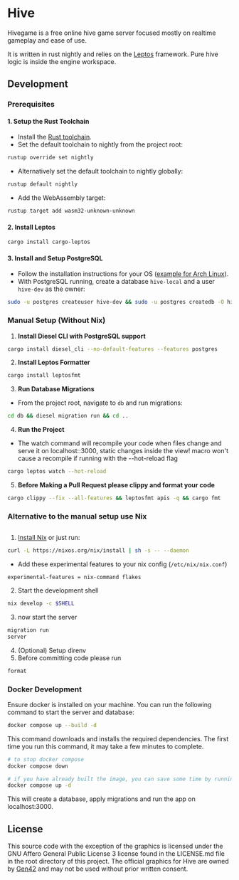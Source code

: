 # Hive

Hivegame is a free online hive game server focused mostly on realtime gameplay and ease of use.

It is written in rust nightly and relies on the [Leptos](https://leptos.dev/) framework. Pure hive logic is inside the engine workspace.

## Development

### Prerequisites

#### 1. Setup the Rust Toolchain
- Install the [Rust toolchain](https://www.rust-lang.org/tools/install).
- Set the default toolchain to nightly from the project root:
```sh
rustup override set nightly
```
- Alternatively set the default toolchain to nightly globally:
```sh 
rustup default nightly
```
- Add the WebAssembly target:
```sh
rustup target add wasm32-unknown-unknown
```

#### 2. Install Leptos
```sh
cargo install cargo-leptos
```

#### 3. Install and Setup PostgreSQL
- Follow the installation instructions for your OS ([example for Arch Linux](https://wiki.archlinux.org/title/PostgreSQL)).
- With PostgreSQL running, create a database `hive-local` and a user `hive-dev` as the owner:
```sh
sudo -u postgres createuser hive-dev && sudo -u postgres createdb -O hive-dev hive-local
```

### Manual Setup (Without Nix)

1. **Install Diesel CLI with PostgreSQL support**
```sh
cargo install diesel_cli --no-default-features --features postgres
```
2. **Install Leptos Formatter**
```sh
cargo install leptosfmt
```
3. **Run Database Migrations**
- From the project root, navigate to `db` and run migrations:
```sh
cd db && diesel migration run && cd ..
```
4. **Run the Project**
- The watch command will recompile your code when files change and serve it on localhost::3000, static changes inside the view! macro won't cause a recompile if running with the --hot-reload flag
```sh
cargo leptos watch --hot-reload
```
5. **Before Making a Pull Request please clippy and format your code**
```sh
cargo clippy --fix --all-features && leptosfmt apis -q && cargo fmt
```     

### Alternative to the manual setup use Nix

## 

1. [Install Nix](https://nix.dev/install-nix.html) or just run:
```sh
curl -L https://nixos.org/nix/install | sh -s -- --daemon
```
- Add these experimental features to your nix config (`/etc/nix/nix.conf`)
```
experimental-features = nix-command flakes
```
2. Start the development shell
```sh
nix develop -c $SHELL
```
3. now start the server
```sh
migration run
server
```
4. (Optional) Setup direnv
5. Before committing code please run
```sh
format
```


### Docker Development

Ensure docker is installed on your machine. You can run the following command to start the server and database:

```sh
docker compose up --build -d
```

This command downloads and installs the required dependencies. The first time you run this command, it may take a few minutes to complete.

```sh
# to stop docker compose
docker compose down

# if you have already built the image, you can save some time by running without the build flag:
docker compose up -d
```

This will create a database, apply migrations and run the app on localhost:3000.


## License
This source code with the exception of the graphics is licensed under the GNU
Affero General Public License 3 license found in the LICENSE.md file in the
root directory of this project.
The official graphics for Hive are owned by [Gen42](https://gen42.com/) and may
not be used without prior written consent.
